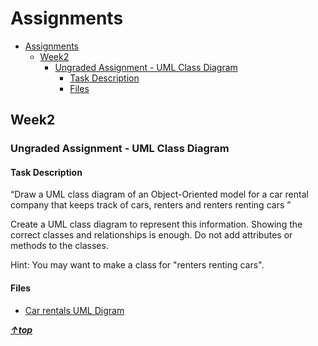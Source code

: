 # Assignments

<!-- TOC -->

- [Assignments](#assignments)
    - [Week2](#week2)
        - [Ungraded Assignment - UML Class Diagram](#ungraded-assignment---uml-class-diagram)
            - [Task Description](#task-description)
            - [Files](#files)

<!-- /TOC -->

## Week2

### Ungraded Assignment - UML Class Diagram

#### Task Description

“Draw a UML class diagram of an Object-Oriented model for a car rental company that keeps track of cars, renters and renters renting cars ”

Create a UML class diagram to represent this information. Showing the correct classes and relationships is enough. Do not add attributes or methods to the classes.

Hint: You may want to make a class for "renters renting cars".

#### Files

- [Car rentals UML Digram](./week2/car-rentals-uml-digram.pdf)

**_[&uarr;top](#assignments)_**
